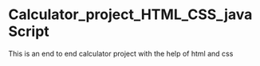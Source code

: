 # Calculator_project_HTML_CSS_javaScript
This is an end to end calculator project with the help of html and css 
